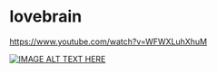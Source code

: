# lovebrain


https://www.youtube.com/watch?v=WFWXLuhXhuM

[![IMAGE ALT TEXT HERE](https://img.youtube.com/vi/WFWXLuhXhuM/0.jpg)](https://www.youtube.com/watch?v=WFWXLuhXhuM)
